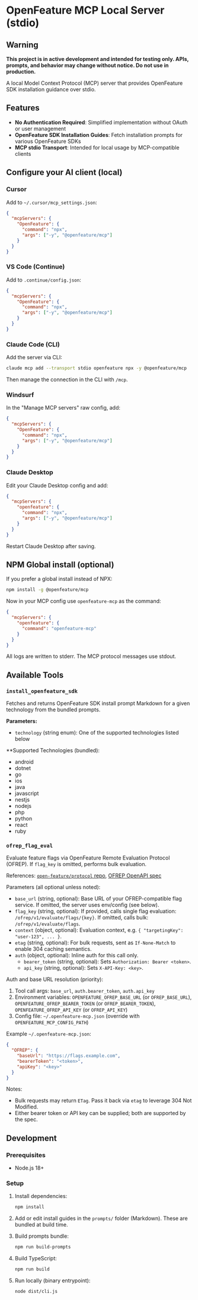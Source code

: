 # OpenFeature MCP Local Server (stdio)

## Warning

**This project is in active development and intended for testing only. APIs,
prompts, and behavior may change without notice. Do not use in production.**

A local Model Context Protocol (MCP) server that provides OpenFeature SDK
installation guidance over stdio.

## Features

- **No Authentication Required**: Simplified implementation without OAuth or user
  management
- **OpenFeature SDK Installation Guides**: Fetch installation prompts for various
  OpenFeature SDKs
- **MCP stdio Transport**: Intended for local usage by MCP-compatible clients

## Configure your AI client (local)

### Cursor

Add to `~/.cursor/mcp_settings.json`:

```json
{
  "mcpServers": {
    "OpenFeature": {
      "command": "npx",
      "args": ["-y", "@openfeature/mcp"]
    }
  }
}
```

### VS Code (Continue)

Add to `.continue/config.json`:

```json
{
  "mcpServers": {
    "OpenFeature": {
      "command": "npx",
      "args": ["-y", "@openfeature/mcp"]
    }
  }
}
```

### Claude Code (CLI)

Add the server via CLI:

```bash
claude mcp add --transport stdio openfeature npx -y @openfeature/mcp
```

Then manage the connection in the CLI with `/mcp`.

### Windsurf

In the "Manage MCP servers" raw config, add:

```json
{
  "mcpServers": {
    "OpenFeature": {
      "command": "npx",
      "args": ["-y", "@openfeature/mcp"]
    }
  }
}
```

### Claude Desktop

Edit your Claude Desktop config and add:

```json
{
  "mcpServers": {
    "openfeature": {
      "command": "npx",
      "args": ["-y", "@openfeature/mcp"]
    }
  }
}
```

Restart Claude Desktop after saving.

## NPM Global install (optional)

If you prefer a global install instead of NPX:

```bash
npm install -g @openfeature/mcp
```

Now in your MCP config use `openfeature-mcp` as the command:

```json
{
  "mcpServers": {
    "openfeature": {
      "command": "openfeature-mcp"
    }
  }
}
```

All logs are written to stderr. The MCP protocol messages use stdout.

## Available Tools

### `install_openfeature_sdk`

Fetches and returns OpenFeature SDK install prompt Markdown for a given
technology from the bundled prompts.

**Parameters:**

- `technology` (string enum): One of the supported technologies listed below

**Supported Technologies (bundled):

- android
- dotnet
- go
- ios
- java
- javascript
- nestjs
- nodejs
- php
- python
- react
- ruby

### `ofrep_flag_eval`

Evaluate feature flags via OpenFeature Remote Evaluation Protocol (OFREP).
If `flag_key` is omitted, performs bulk evaluation.

References:
[`open-feature/protocol` repo](https://github.com/open-feature/protocol),
[OFREP OpenAPI spec](https://raw.githubusercontent.com/open-feature/protocol/refs/heads/main/service/openapi.yaml)

Parameters (all optional unless noted):

- `base_url` (string, optional): Base URL of your OFREP-compatible flag
  service. If omitted, the server uses env/config (see below).
- `flag_key` (string, optional): If provided, calls single flag evaluation:
  `/ofrep/v1/evaluate/flags/{key}`. If omitted, calls bulk:
  `/ofrep/v1/evaluate/flags`.
- `context` (object, optional): Evaluation context, e.g. `{ "targetingKey":
  "user-123", ... }`.
- `etag` (string, optional): For bulk requests, sent as `If-None-Match` to
  enable 304 caching semantics.
- `auth` (object, optional): Inline auth for this call only.
  - `bearer_token` (string, optional): Sets `Authorization: Bearer <token>`.
  - `api_key` (string, optional): Sets `X-API-Key: <key>`.

Auth and base URL resolution (priority):

1. Tool call args: `base_url`, `auth.bearer_token`, `auth.api_key`
2. Environment variables: `OPENFEATURE_OFREP_BASE_URL` (or `OFREP_BASE_URL`),
   `OPENFEATURE_OFREP_BEARER_TOKEN` (or `OFREP_BEARER_TOKEN`),
   `OPENFEATURE_OFREP_API_KEY` (or `OFREP_API_KEY`)
3. Config file: `~/.openfeature-mcp.json` (override with
   `OPENFEATURE_MCP_CONFIG_PATH`)

Example `~/.openfeature-mcp.json`:

```json
{
  "OFREP": {
    "baseUrl": "https://flags.example.com",
    "bearerToken": "<token>",
    "apiKey": "<key>"
  }
}
```

Notes:

- Bulk requests may return `ETag`. Pass it back via `etag` to leverage 304 Not
  Modified.
- Either bearer token or API key can be supplied; both are supported by the
  spec.

## Development

### Prerequisites

- Node.js 18+

### Setup

1. Install dependencies:

   ```bash
   npm install
   ```

2. Add or edit install guides in the `prompts/` folder (Markdown). These are
   bundled at build time.

3. Build prompts bundle:

   ```bash
   npm run build-prompts
   ```

4. Build TypeScript:

   ```bash
   npm run build
   ```

5. Run locally (binary entrypoint):

   ```bash
   node dist/cli.js
   ```
